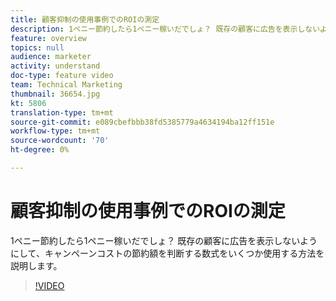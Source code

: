 ```yaml
---
title: 顧客抑制の使用事例でのROIの測定
description: 1ペニー節約したら1ペニー稼いだでしょ？ 既存の顧客に広告を表示しないようにして、キャンペーンコストの節約額を判断する数式をいくつか使用する方法を説明します。
feature: overview
topics: null
audience: marketer
activity: understand
doc-type: feature video
team: Technical Marketing
thumbnail: 36654.jpg
kt: 5806
translation-type: tm+mt
source-git-commit: e089cbefbbb38fd5385779a4634194ba12ff151e
workflow-type: tm+mt
source-wordcount: '70'
ht-degree: 0%

---
```



# 顧客抑制の使用事例でのROIの測定

1ペニー節約したら1ペニー稼いだでしょ？ 既存の顧客に広告を表示しないようにして、キャンペーンコストの節約額を判断する数式をいくつか使用する方法を説明します。

>[!VIDEO](https://video.tv.adobe.com/v/36654/?quality=12&learn=on)
